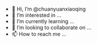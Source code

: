 - 👋 Hi, I’m @chuanyuanxiaoqing
- 👀 I’m interested in ...
- 🌱 I’m currently learning ...
- 💞️ I’m looking to collaborate on ...
- 📫 How to reach me ...

<!---
chuanyuanxiaoqing/chuanyuanxiaoqing is a ✨ special ✨ repository because its `README.md` (this file) appears on your GitHub profile.
You can click the Preview link to take a look at your changes.
--->
